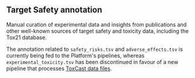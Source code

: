 ## Target Safety annotation 

Manual curation of experimental data and insights from publications and other well-known sources of target safety and toxicity data, including the Tox21 database.

The annotation related to `safety_risks.tsv` and `adverse_effects.tsv` is currently being fed to the Platform's pipelines, whereas `experimental_toxicity.tsv` has been discontinued in favour of a new pipeline that processes [ToxCast data files](https://www.epa.gov/chemical-research/toxcast-data-accessing-toxcast-data-and-scenarios-exploring-data).